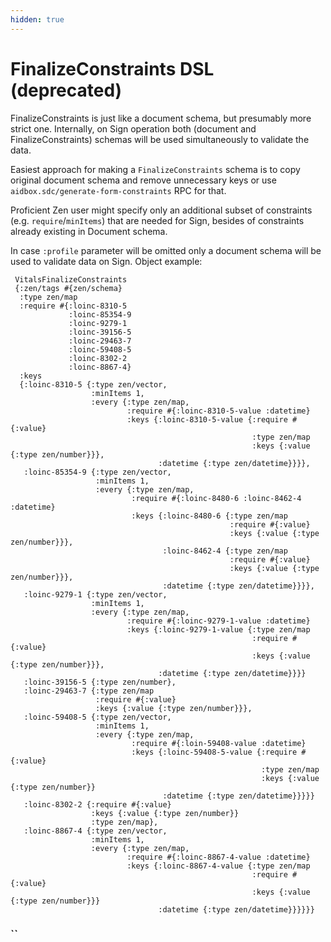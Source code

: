```yaml
---
hidden: true
---
```


# FinalizeConstraints DSL (deprecated)

FinalizeConstraints is just like a document schema, but presumably more strict one. Internally, on Sign operation both (document and FinalizeConstraints) schemas will be used simultaneously to validate the data.

Easiest approach for making a `FinalizeConstraints` schema is to copy original document schema and remove unnecessary keys or use `aidbox.sdc/generate-form-constraints` RPC for that.

Proficient Zen user might specify only an additional subset of constraints (e.g. `require`/`minItems`) that are needed for Sign, besides of constraints already existing in Document schema.

In case `:profile` parameter will be omitted only a document schema will be used to validate data on Sign. Object example:

```
 VitalsFinalizeConstraints
 {:zen/tags #{zen/schema}
  :type zen/map
  :require #{:loinc-8310-5
             :loinc-85354-9
             :loinc-9279-1
             :loinc-39156-5
             :loinc-29463-7
             :loinc-59408-5
             :loinc-8302-2
             :loinc-8867-4}
  :keys
  {:loinc-8310-5 {:type zen/vector,
                  :minItems 1,
                  :every {:type zen/map,
                          :require #{:loinc-8310-5-value :datetime}
                          :keys {:loinc-8310-5-value {:require #{:value}
                                                      :type zen/map
                                                      :keys {:value {:type zen/number}}},
                                 :datetime {:type zen/datetime}}}},
   :loinc-85354-9 {:type zen/vector,
                   :minItems 1,
                   :every {:type zen/map,
                           :require #{:loinc-8480-6 :loinc-8462-4 :datetime}
                           :keys {:loinc-8480-6 {:type zen/map
                                                 :require #{:value}
                                                 :keys {:value {:type zen/number}}},
                                  :loinc-8462-4 {:type zen/map
                                                 :require #{:value}
                                                 :keys {:value {:type zen/number}}},
                                  :datetime {:type zen/datetime}}}},
   :loinc-9279-1 {:type zen/vector,
                  :minItems 1,
                  :every {:type zen/map,
                          :require #{:loinc-9279-1-value :datetime}
                          :keys {:loinc-9279-1-value {:type zen/map
                                                      :require #{:value}
                                                      :keys {:value {:type zen/number}}},
                                 :datetime {:type zen/datetime}}}}
   :loinc-39156-5 {:type zen/number},
   :loinc-29463-7 {:type zen/map
                   :require #{:value}
                   :keys {:value {:type zen/number}}},
   :loinc-59408-5 {:type zen/vector,
                   :minItems 1,
                   :every {:type zen/map,
                           :require #{:loin-59408-value :datetime}
                           :keys {:loinc-59408-5-value {:require #{:value}
                                                        :type zen/map
                                                        :keys {:value {:type zen/number}}
                                  :datetime {:type zen/datetime}}}}}
   :loinc-8302-2 {:require #{:value}
                  :keys {:value {:type zen/number}}
                  :type zen/map},
   :loinc-8867-4 {:type zen/vector,
                  :minItems 1,
                  :every {:type zen/map,
                          :require #{:loinc-8867-4-value :datetime}
                          :keys {:loinc-8867-4-value {:type zen/map
                                                      :require #{:value}
                                                      :keys {:value {:type zen/number}}}
                                 :datetime {:type zen/datetime}}}}}}
```

### \`\`
